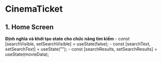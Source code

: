 # CinemaTicket

## 1. Home Screen

**Định nghĩa và khởi tạo state cho chức năng tìm kiếm**
    - const [searchVisible, setSearchVisible] = useState(false);
    - const [searchText, setSearchText] = useState("");
    - const [searchResults, setSearchResults] = useState(movieData);
